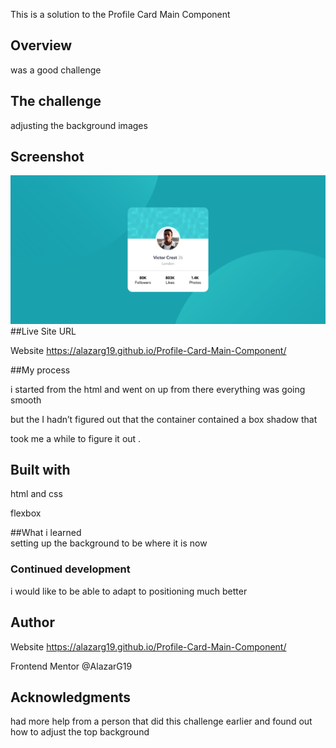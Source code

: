 This is a solution to the Profile Card Main Component  

## Overview 

was a good challenge 

## The challenge  

adjusting the background images
## Screenshot 
![ScreenShot](ProfileCard.png)
##Live Site URL 

Website  https://alazarg19.github.io/Profile-Card-Main-Component/

 

##My process 

i started from the html and went on up from there everything was going smooth 

but the I hadn’t figured out that the container contained a box shadow that 

took me a while to figure it out . 

 

## Built with  

html and css 

flexbox 

  

##What i learned  
setting up the background to be where it is now 
### Continued development 

i would like to be able to adapt to positioning much better 

## Author 

 Website  https://alazarg19.github.io/Profile-Card-Main-Component/ 

Frontend Mentor @AlazarG19 

## Acknowledgments 

had more help from a person that did this challenge earlier and found out how to adjust the top background
 

 